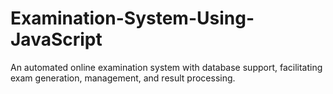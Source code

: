 # Examination-System-Using-JavaScript
An automated online examination system with database support, facilitating exam generation, management, and result processing.
